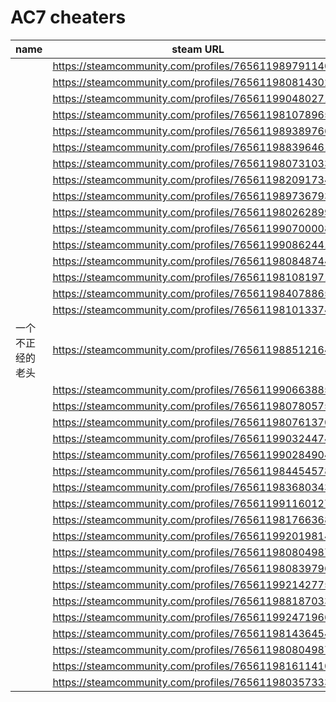 # AC7 cheaters

| name | steam URL |
| ------ | ------ |
|  | https://steamcommunity.com/profiles/76561198979114041 |
|  | https://steamcommunity.com/profiles/76561198081430238 |
|  | https://steamcommunity.com/profiles/76561199048027117 |
|  | https://steamcommunity.com/profiles/76561198107896591 |
|  | https://steamcommunity.com/profiles/76561198938976695 |
|  | https://steamcommunity.com/profiles/76561198839646162 |
|  | https://steamcommunity.com/profiles/76561198073103373 |
|  | https://steamcommunity.com/profiles/76561198209173436 |
|  | https://steamcommunity.com/profiles/76561198973679329 |
|  | https://steamcommunity.com/profiles/76561198026289985 |
|  | https://steamcommunity.com/profiles/76561199070000800 |
|  | https://steamcommunity.com/profiles/76561199086244180 |
|  | https://steamcommunity.com/profiles/76561198084874424 |
|  | https://steamcommunity.com/profiles/76561198108197134 |
|  | https://steamcommunity.com/profiles/76561198407886594 |
|  | https://steamcommunity.com/profiles/76561198101337488 |
| 一个不正经的老头 | https://steamcommunity.com/profiles/76561198851216499 |
|  | https://steamcommunity.com/profiles/76561199066388594 |
|  | https://steamcommunity.com/profiles/76561198078057512 |
|  | https://steamcommunity.com/profiles/76561198076137075 |
|  | https://steamcommunity.com/profiles/76561199032447430 |
|  | https://steamcommunity.com/profiles/76561199028490431 |
|  | https://steamcommunity.com/profiles/76561198445457868 |
|  | https://steamcommunity.com/profiles/76561198368034387 |
|  | https://steamcommunity.com/profiles/76561199116012716 |
|  | https://steamcommunity.com/profiles/76561198176636826 |
|  | https://steamcommunity.com/profiles/76561199201981441 |
|  | https://steamcommunity.com/profiles/76561198080498773 |
|  | https://steamcommunity.com/profiles/76561198083979694 |
|  | https://steamcommunity.com/profiles/76561199214277508 |
|  | https://steamcommunity.com/profiles/76561198818703363 |
|  | https://steamcommunity.com/profiles/76561199247196637 |
|  | https://steamcommunity.com/profiles/76561198143645427 |
|  | https://steamcommunity.com/profiles/76561198080498773 |
|  | https://steamcommunity.com/profiles/76561198161141089 |
|  | https://steamcommunity.com/profiles/76561198035733380 |
